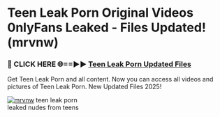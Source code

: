 # Teen Leak Porn Original Videos 0nlyFans Leaked - Files Updated! (mrvnw)

<h3>🔴 CLICK HERE 🌐==►► <a href="https://tinyurl.com/4seja8ks" rel="nofollow">Teen Leak Porn Updated Files</a></h3>

Get Teen Leak Porn and all content. Now you can access all videos and pictures of Teen Leak Porn. New Updated Files 2025!

[![mrvnw](https://i.imgur.com/EWjZXRe.gif)](https://tinyurl.com/4seja8ks)
teen leak porn<br>
leaked nudes from teens